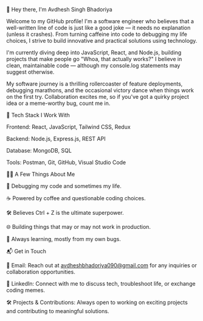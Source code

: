 👋 Hey there, I'm Avdhesh Singh Bhadoriya

Welcome to my GitHub profile! I'm a software engineer who believes that a well-written line of code is just like a good joke — it needs no explanation (unless it crashes). From turning caffeine into code to debugging my life choices, I strive to build innovative and practical solutions using technology.

I'm currently diving deep into JavaScript, React, and Node.js, building projects that make people go "Whoa, that actually works?" I believe in clean, maintainable code — although my console.log statements may suggest otherwise.

My software journey is a thrilling rollercoaster of feature deployments, debugging marathons, and the occasional victory dance when things work on the first try. Collaboration excites me, so if you've got a quirky project idea or a meme-worthy bug, count me in.

🚀 Tech Stack I Work With

Frontend: React, JavaScript, Tailwind CSS, Redux

Backend: Node.js, Express.js, REST API

Database: MongoDB, SQL

Tools: Postman, Git, GitHub, Visual Studio Code

🧑‍💻 A Few Things About Me

🐞 Debugging my code and sometimes my life.

☕ Powered by coffee and questionable coding choices.

🛠️ Believes Ctrl + Z is the ultimate superpower.

🌐 Building things that may or may not work in production.

🧠 Always learning, mostly from my own bugs.

📬 Get in Touch

📧 Email: Reach out at avdheshbhadoriya090@gmail.com for any inquiries or collaboration opportunities.

💼 LinkedIn: Connect with me to discuss tech, troubleshoot life, or exchange coding memes.

🛠️ Projects & Contributions: Always open to working on exciting projects and contributing to meaningful solutions.
